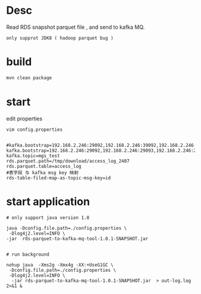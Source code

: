 
# Desc 
Read RDS snapshot  parquet file , and send to kafka MQ.


```shell
only supprot JDK8 ( hadoop parquet bug )
```

# build

```bash
mvn clean package
```
# start 
edit properties

`vim config.properties`

```properties

#kafka.bootstrap=192.168.2.246:29092,192.168.2.246:39092,192.168.2.246:49092
kafka.bootstrap=192.168.2.246:29092,192.168.2.246:29093,192.168.2.246:2909
kafka.topic=mgs_test
rds.parquet.path=/tmp/download/access_log_2407
rds.parquet.table=access_log
#表字段 与 kafka msg key 映射
rds-table-filed-map-as-topic-msg-key=id

```
# start application 

```shell
# only support java version 1.8 

java -Dconfig.file.path=./config.properties \ 
 -Dlog4j2.level=INFO \
-jar  rds-parquet-to-kafka-mq-tool-1.0.1-SNAPSHOT.jar


# run background 

nohup java  -Xms2g -Xmx4g -XX:+UseG1GC \
 -Dconfig.file.path=./config.properties \
 -Dlog4j2.level=INFO \
  -jar rds-parquet-to-kafka-mq-tool-1.0.1-SNAPSHOT.jar  > out-log.log 2>&1 &

```
